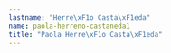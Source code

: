 ```yaml
---
lastname: "Herre\xF1o Casta\xF1eda"
name: paola-herreno-castaneda1
title: "Paola Herre\xF1o Casta\xF1eda"
---
```

